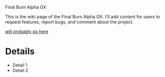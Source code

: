 Final Burn Alpha GX

This is the wiki page of the Final Burn Alpha GX. I'll add content for users to request features, report bugs, and comment about the project.

[will probably go here](Content.md)


# Details #

  * Detail 1
  * Detail 2